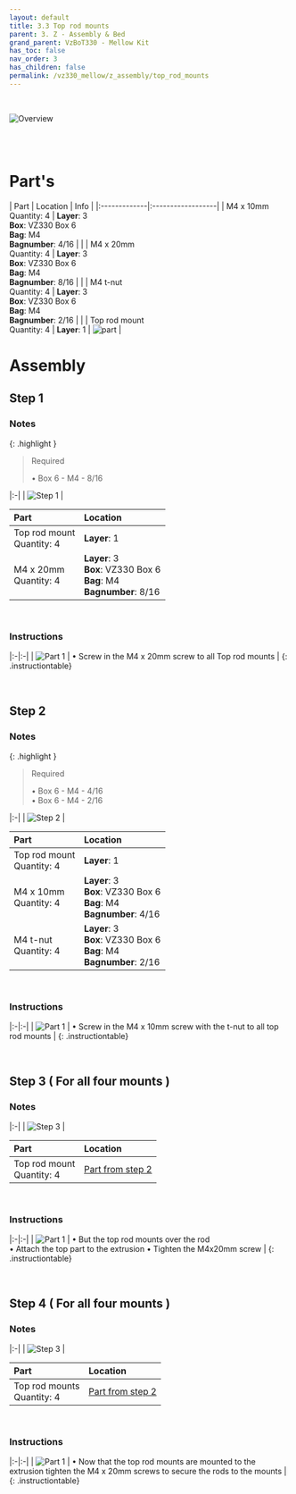 ```yaml
---
layout: default
title: 3.3 Top rod mounts
parent: 3. Z - Assembly & Bed
grand_parent: VzBoT330 - Mellow Kit
has_toc: false
nav_order: 3
has_children: false
permalink: /vz330_mellow/z_assembly/top_rod_mounts
---
```


<br>

![Overview](../../assets/images/manual/vz330_mellow/z_assembly/top_rod_mounts/overview.png)

<br>
<br>

# Part's

| Part | Location | Info |
|:-------------|:------------------|
| M4 x 10mm <br> Quantity: 4 | **Layer**: 3 <br> **Box**: VZ330 Box 6 <br> **Bag**: M4 <br> **Bagnumber**: 4/16 |  |
| M4 x 20mm <br> Quantity: 4 | **Layer**: 3 <br> **Box**: VZ330 Box 6 <br> **Bag**: M4 <br> **Bagnumber**: 8/16 |  |
| M4 t-nut  <br> Quantity: 4 | **Layer**: 3 <br> **Box**: VZ330 Box 6 <br> **Bag**: M4 <br> **Bagnumber**: 2/16 |  |
| Top rod mount <br> Quantity: 4 | **Layer**: 1 | ![part](../../assets/images/manual/vz330_mellow/z_assembly/top_rod_mounts/parts/top_rod_mount.png) |

# Assembly

## Step 1

### Notes

{: .highlight }
> Required
>
> &#8226; Box 6 - M4 - 8/16

|:-|
| ![Step 1](../../assets/images/manual/vz330_mellow/z_assembly/top_rod_mounts/step1.png) |

| Part | Location |
|:-|:-|
| Top rod mount <br> Quantity: 4 | **Layer**: 1 |
| M4 x 20mm <br> Quantity: 4 | **Layer**: 3 <br> **Box**: VZ330 Box 6 <br> **Bag**: M4 <br> **Bagnumber**: 8/16 |

<br>

### Instructions

|:-|:-|
| ![Part 1](../../assets/images/manual/vz330_mellow/z_assembly/top_rod_mounts/step1_part1.png) | &#8226; Screw in the M4 x 20mm screw to all Top rod mounts |
{: .instructiontable}

<br>

## Step 2

### Notes

{: .highlight }
> Required
>
> &#8226; Box 6 - M4 - 4/16 <br>
> &#8226; Box 6 - M4 - 2/16

|:-|
| ![Step 2](../../assets/images/manual/vz330_mellow/z_assembly/top_rod_mounts/step2.png) |

| Part | Location |
|:-|:-|
| Top rod mount <br> Quantity: 4 | **Layer**: 1 |
| M4 x 10mm <br> Quantity: 4 | **Layer**: 3 <br> **Box**: VZ330 Box 6 <br> **Bag**: M4 <br> **Bagnumber**: 4/16 |
| M4 t-nut <br> Quantity: 4 | **Layer**: 3 <br> **Box**: VZ330 Box 6 <br> **Bag**: M4 <br> **Bagnumber**: 2/16 |

<br>

### Instructions

|:-|:-|
| ![Part 1](../../assets/images/manual/vz330_mellow/z_assembly/top_rod_mounts/step2_part1.png) | &#8226; Screw in the M4 x 10mm screw with the t-nut to all top rod mounts |
{: .instructiontable}

<br>

## Step 3 ( For all four mounts )

### Notes

|:-|
| ![Step 3](../../assets/images/manual/vz330_mellow/z_assembly/top_rod_mounts/step3.png) |

| Part | Location |
|:-|:-|
| Top rod mount <br> Quantity: 4 | [Part from step 2](#step-2) |

<br>

### Instructions

|:-|:-|
| ![Part 1](../../assets/images/manual/vz330_mellow/z_assembly/top_rod_mounts/step3_part1.png) | &#8226; But the top rod mounts over the rod <br> &#8226; Attach the top part to the extrusion &#8226; Tighten the M4x20mm screw |
{: .instructiontable}

<br>

## Step 4 ( For all four mounts )

### Notes

|:-|
| ![Step 3](../../assets/images/manual/vz330_mellow/z_assembly/top_rod_mounts/step4.png) |

| Part | Location |
|:-|:-|
| Top rod mounts <br> Quantity: 4 | [Part from step 2](#step-2) |

<br>

### Instructions

|:-|:-|
| ![Part 1](../../assets/images/manual/vz330_mellow/z_assembly/top_rod_mounts/step4_part1.png) | &#8226; Now that the top rod mounts are mounted to the extrusion tighten the M4 x 20mm screws to secure the rods to the mounts |
{: .instructiontable}